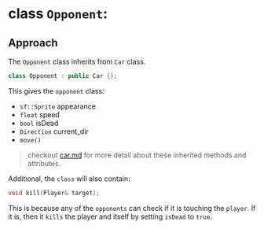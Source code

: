 # class `Opponent`:
## Approach
The `Opponent` class inherits from `Car` class.
```cpp
class Opponent : public Car {}; 
```
This gives the `opponent` class:
- `sf::Sprite` appearance
- `float` speed
- `bool` isDead
- `Direction` current_dir
- `move()`
> checkout [car.md](./car.md) for more detail about these inherited methods and attributes.

Additional, the `class` will also contain:
```cpp
void kill(Player& target);
```
This is because any of the `opponents` can check if it is touching the `player`. 
If it is, then it `kills` the player and itself by setting `isDead` to `true`.